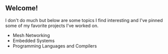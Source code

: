 ## Welcome! 


I don't do much but below are some topics I find interesting and I've pinned some of my favorite projects I've worked on.

 - Mesh Networking
 - Embedded Systems
 - Programming Languages and Compilers
 
